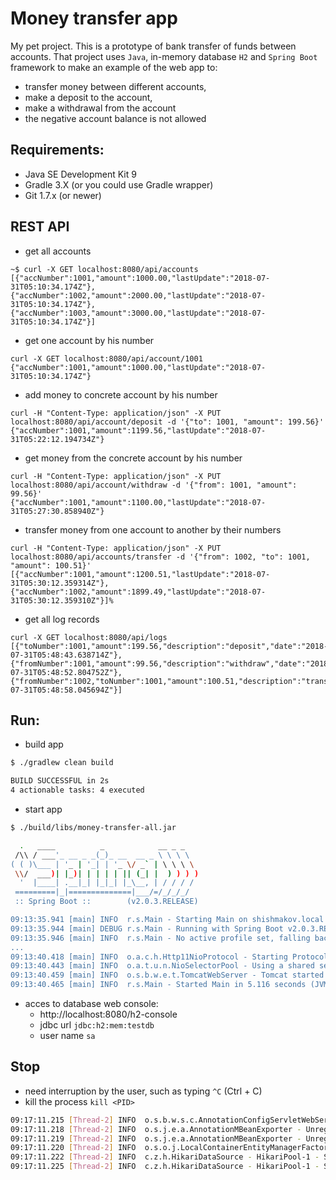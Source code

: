 Money transfer app
=======

My pet project.
This is a prototype of bank transfer of funds between accounts. That project uses `Java`, in-memory database `H2` and `Spring Boot` framework to make an example of the web app to:
 - transfer money between different accounts,
 - make a deposit to the account,
 - make a withdrawal from the account
 - the negative account balance is not allowed


## Requirements:
  * Java SE Development Kit 9
  * Gradle 3.X (or you could use Gradle wrapper)
  * Git 1.7.x (or newer)


## REST API
 * get all accounts
 ```
~$ curl -X GET localhost:8080/api/accounts
[{"accNumber":1001,"amount":1000.00,"lastUpdate":"2018-07-31T05:10:34.174Z"},
{"accNumber":1002,"amount":2000.00,"lastUpdate":"2018-07-31T05:10:34.174Z"},
{"accNumber":1003,"amount":3000.00,"lastUpdate":"2018-07-31T05:10:34.174Z"}]
 ```
 * get one account by his number
```
curl -X GET localhost:8080/api/account/1001
{"accNumber":1001,"amount":1000.00,"lastUpdate":"2018-07-31T05:10:34.174Z"}
```
 * add money to concrete account by his number
```
curl -H "Content-Type: application/json" -X PUT localhost:8080/api/account/deposit -d '{"to": 1001, "amount": 199.56}'
{"accNumber":1001,"amount":1199.56,"lastUpdate":"2018-07-31T05:22:12.194734Z"}
```
 * get money from the concrete account by his number
```
curl -H "Content-Type: application/json" -X PUT localhost:8080/api/account/withdraw -d '{"from": 1001, "amount": 99.56}'
{"accNumber":1001,"amount":1100.00,"lastUpdate":"2018-07-31T05:27:30.858940Z"}
```
 * transfer money from one account to another by their numbers
```
curl -H "Content-Type: application/json" -X PUT localhost:8080/api/accounts/transfer -d '{"from": 1002, "to": 1001, "amount": 100.51}'
[{"accNumber":1001,"amount":1200.51,"lastUpdate":"2018-07-31T05:30:12.359314Z"},
{"accNumber":1002,"amount":1899.49,"lastUpdate":"2018-07-31T05:30:12.359310Z"}]%
```
 * get all log records
```
curl -X GET localhost:8080/api/logs
[{"toNumber":1001,"amount":199.56,"description":"deposit","date":"2018-07-31T05:48:43.638714Z"},
{"fromNumber":1001,"amount":99.56,"description":"withdraw","date":"2018-07-31T05:48:52.804752Z"},
{"fromNumber":1002,"toNumber":1001,"amount":100.51,"description":"transfer","date":"2018-07-31T05:48:58.045694Z"}]
```


## Run:
 * build app
```bash
$ ./gradlew clean build

BUILD SUCCESSFUL in 2s
4 actionable tasks: 4 executed
```

 * start app
```bash
$ ./build/libs/money-transfer-all.jar

  .   ____          _            __ _ _
 /\\ / ___'_ __ _ _(_)_ __  __ _ \ \ \ \
( ( )\___ | '_ | '_| | '_ \/ _` | \ \ \ \
 \\/  ___)| |_)| | | | | || (_| |  ) ) ) )
  '  |____| .__|_| |_|_| |_\__, | / / / /
 =========|_|==============|___/=/_/_/_/
 :: Spring Boot ::        (v2.0.3.RELEASE)

09:13:35.941 [main] INFO  r.s.Main - Starting Main on shishmakov.local with PID 61139 (/Users/dima/programming/git/money-transfer/build/libs/money-transfer-all.jar started by dima in /Users/dima/programming/git/money-transfer/build/libs)
09:13:35.944 [main] DEBUG r.s.Main - Running with Spring Boot v2.0.3.RELEASE, Spring v5.0.7.RELEASE
09:13:35.946 [main] INFO  r.s.Main - No active profile set, falling back to default profiles: default
...
09:13:40.418 [main] INFO  o.a.c.h.Http11NioProtocol - Starting ProtocolHandler ["http-nio-8080"]
09:13:40.443 [main] INFO  o.a.t.u.n.NioSelectorPool - Using a shared selector for servlet write/read
09:13:40.459 [main] INFO  o.s.b.w.e.t.TomcatWebServer - Tomcat started on port(s): 8080 (http) with context path ''
09:13:40.465 [main] INFO  r.s.Main - Started Main in 5.116 seconds (JVM running for 5.834)
```
 * acces to database web console:
   * http://localhost:8080/h2-console
   * jdbc url `jdbc:h2:mem:testdb`
   * user name `sa`

## Stop
 * need interruption by the user, such as typing `^C` (Ctrl + C)
 * kill the process `kill <PID>`
 ```bash
 09:17:11.215 [Thread-2] INFO  o.s.b.w.s.c.AnnotationConfigServletWebServerApplicationContext - Closing org.springframework.boot.web.servlet.context.AnnotationConfigServletWebServerApplicationContext@5609159b: startup date [Tue Jul 31 09:13:36 MSK 2018]; root of context hierarchy
09:17:11.218 [Thread-2] INFO  o.s.j.e.a.AnnotationMBeanExporter - Unregistering JMX-exposed beans on shutdown
09:17:11.219 [Thread-2] INFO  o.s.j.e.a.AnnotationMBeanExporter - Unregistering JMX-exposed beans
09:17:11.220 [Thread-2] INFO  o.s.o.j.LocalContainerEntityManagerFactoryBean - Closing JPA EntityManagerFactory for persistence unit 'default'
09:17:11.222 [Thread-2] INFO  c.z.h.HikariDataSource - HikariPool-1 - Shutdown initiated...
09:17:11.225 [Thread-2] INFO  c.z.h.HikariDataSource - HikariPool-1 - Shutdown completed.
 ```
